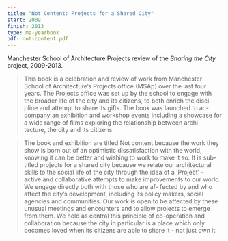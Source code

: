 ```yaml
---
title: "Not Content: Projects for a Shared City"
start: 2009
finish: 2013
type: ma-yearbook
pdf: not-content.pdf
---
```


Manchester School of Architecture Projects review of the _Sharing the City_ project, 2009-2013.

> This book is a celebration and review of work from Manchester
School of Architecture’s Projects office (MSAp) over the last four
years. The Projects office was set up by the school to engage with
the broader life of the city and its citizens, to both enrich the disci-
pline and attempt to share its gifts. The book was launched to ac-
company an exhibition and workshop events including a showcase
for a wide range of films exploring the relationship between archi-
tecture, the city and its citizens.

> The book and exhibition are titled Not content because the work they
show is born out of an optimistic dissatisfaction with the world, knowing it can
be better and wishing to work to make it so. It is sub-titled projects for a
shared city because we relate our architectural skills to the social life of the
city through the idea of a ‘Project’ - active and collaborative attempts to make
improvements to our world. We engage directly both with those who are af-
fected by and who affect the city’s development, including its policy makers,
social agencies and communities. Our work is open to be affected by these
unusual meetings and encounters and to allow projects to emerge from them.
We hold as central this principle of co-operation and collaboration because the
city in particular is a place which only becomes loved when its citizens are able
to share it - not just own it.
